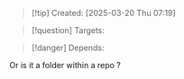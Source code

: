 
>[!tip] Created: [2025-03-20 Thu 07:19]

>[!question] Targets: 

>[!danger] Depends: 

Or is it a folder within a repo ?